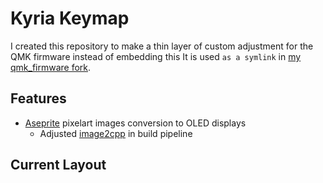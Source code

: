 # Kyria Keymap

I created this repository to make a thin layer of custom adjustment for the QMK firmware instead of embedding this
It is used `as a symlink` in [my qmk_firmware fork](https://github.com/wjossowski/qmk_firmware).

## Features

- [Aseprite](https://www.aseprite.org/) pixelart images conversion to OLED displays
  - Adjusted [image2cpp](http://javl.github.io/image2cpp/) in build pipeline

## Current Layout

![]()
